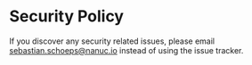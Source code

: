 # Security Policy

If you discover any security related issues, please email sebastian.schoeps@nanuc.io instead of using the issue tracker.
